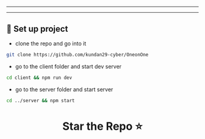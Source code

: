<h1 align = "center"> 
</h1>


---

<div align="center">


</div>

---

## 📌 Set up project
- clone the repo and go into it
```bash
git clone https://github.com/kundan29-cyber/OneonOne
```
- go to the client folder and start dev server
```bash
cd client && npm run dev
```
- go to the server folder and start server
```bash
cd ../server && npm start
```

<h1 align="center"> Star the Repo ⭐ </h1>
